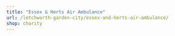 ```yaml
---
title: "Essex & Herts Air Ambulance"
url: /letchworth-garden-city/essex-and-herts-air-ambulance/
shop: charity
---
```

